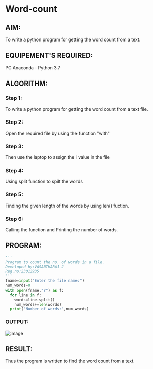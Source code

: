 # Word-count
## AIM:
To write a python program for getting the word count from a text.
## EQUIPEMENT'S REQUIRED: 
PC
Anaconda - Python 3.7
## ALGORITHM: 
### Step 1:
To write a python program for getting the word count from a text file.
### Step 2: 
 Open the required file by using the function "with"
### Step 3: 
Then use the laptop to assign the i value in the file
### Step 4:  
Using split function to spilt the words
### Step 5: 
Finding the given length of the words by using len() fuction.
### Step 6: 
Calling the function and Printing the number of words.
## PROGRAM:
```python
'''
Program to count the no. of words in a file.
Developed by:VASANTHARAJ J
Reg.no:23012935
'''
fname=input("Enter the file name:")
num_words=0
with open(fname,"r") as f:
  for line in f:
    words=line.split()
    num_words+=len(words)
  print("Number of words:",num_words)
```
### OUTPUT:
![image](https://github.com/Vasanth2k4/Word-count/assets/147139769/b1b34335-8a79-4296-bcc5-e9c67163bf34)

## RESULT:
Thus the program is written to find the word count from a text.
